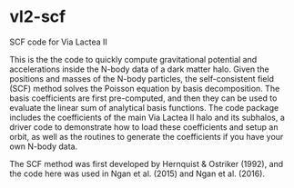# vl2-scf
SCF code for Via Lactea II

This is the the code to quickly compute gravitational potential and accelerations inside the N-body data of a dark matter halo. Given the positions and masses of the N-body particles, the self-consistent field (SCF) method solves the Poisson equation by basis decomposition. The basis coefficients are first pre-computed, and then they can be used to evaluate the linear sum of analytical basis functions. The code package includes the coefficients of the main Via Lactea II halo and its subhalos, a driver code to demonstrate how to load these coefficients and setup an orbit, as well as the routines to generate the coefficients if you have your own N-body data.

The SCF method was first developed by Hernquist & Ostriker (1992), and the code here was used in Ngan et al. (2015) and Ngan et al. (2016).

